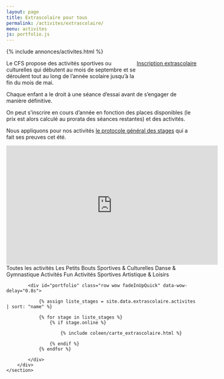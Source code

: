 ```yaml
---
layout: page
title: Extrascolaire pour tous
permalink: /activites/extrascolaire/
menu: activites
js: portfolio.js
---
```

{% include annonces/activites.html %}

<div class="col-md-4" style="float: right; margin-bottom: 20px;">
	<a href="https://www12.iclub.be/myiclub3_CFS_register.asp?ClubID=559&LG=FR&Categorie=6" class="btn btn-block btn-info-filled" target="_blank">Inscription extrascolaire</a>
</div>

<!-- NE PAS MODIFIER AU DESSUS DE CETTE LIGNE -->

Le CFS propose des activités sportives ou culturelles qui débutent au mois de septembre et se déroulent tout au long de l’année scolaire jusqu’à la fin du mois de mai.

Chaque enfant a le droit à une séance d’essai avant de s’engager de manière définitive.

On peut s’inscrire en cours d’année en fonction des places disponibles (le prix est alors calculé au prorata des séances restantes) et des activités.

Nous appliquons pour nos activités [le protocole général des stages](/stages/protocole/general/) qui a fait ses preuves cet été.

<center class="m-3"><iframe width="560" height="315" src="https://www.youtube.com/embed/aTRqSAyhoZQ" title="YouTube video player" frameborder="0" allow="accelerometer; autoplay; clipboard-write; encrypted-media; gyroscope; picture-in-picture" allowfullscreen></iframe></center>


<!-- NE PAS MODIFIER EN DESSOUS DE CETTE LIGNE -->

<div id="content">
    <section id="portfolio" class="section">
         <div class="row" style="display:inline;">
            <div class="col-md-12">
              	<div class="controls text-center wow fadeInUpQuick" data-wow-delay=".6s">
	                <a class="filter active btn-stage btn-stage-all btn btn-common col-md-12 btn-block" data-filter="all">
	                  Toutes les activités
	                </a>
	                <a class="filter btn-stage btn-stage-bouts btn btn-common col-md-6 col-lg-4 col-xl-3" data-filter=".bouts">
	                  Les Petits Bouts 
	                </a>
	                <a class="filter btn-stage btn-stage-culturelles btn btn-common col-md-6 col-lg-4 col-xl-3" data-filter=".culturelles">
	                  Sportives & Culturelles
	                </a>
	                <a class="filter btn-stage btn-stage-danse btn btn-common col-md-6 col-lg-4 col-xl-3" data-filter=".danse">
	                  Danse & Gymnastique
	                </a>
	                <a class="filter btn-stage btn-stage-fun btn btn-common col-md-6 col-lg-4 col-xl-3" data-filter=".fun">
	                  Activités Fun 
	                </a>
	                <a class="filter btn-stage btn-stage-sportives btn btn-common col-md-6 col-lg-4 col-xl-3" data-filter=".sportives">
	                  Activités Sportives 
	                </a>
	                <a class="filter btn-stage btn-stage-artistiques btn btn-common col-md-6 col-lg-4 col-xl-3" data-filter=".artistiques">
	                  Artistique & Loisirs
	                </a>
              	</div>
            </div>
            
            <div id="portfolio" class="row wow fadeInUpQuick" data-wow-delay="0.8s">

				{% assign liste_stages = site.data.extrascolaire.activites | sort: "name" %}
					
				{% for stage in liste_stages %}
					{% if stage.online %}

						{% include coleen/carte_extrascolaire.html %}

					{% endif %}
				{% endfor %}

        	</div>
        </div>
	</section>
</div>
